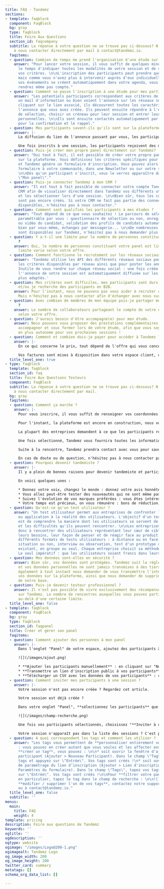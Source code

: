 ```yaml
---
title: FAQ - Tandemz
sections:
- template: faqblock
  component: FaqBlock
  bg: gray
  type: faqblock
  title: Foire Aux Questions
  section_id: faqcompany
  subtitle: La réponse à votre question ne se trouve pas ci-dessous? N'hésitez pas
    à nous contacter directement par mail à contact@tandemz.io.
  faqitems:
  - question: Combien de temps me prend l'organisation d'une étude sur Tandemz ?
    answer: "Pour lancer votre session, il vous suffit de quelques minutes seulement,
      le temps d'indiquer toutes les modalités de votre session et de sélectionner
      vos critères. \n\nL'inscription des participants peut prendre quelques jours
      mais comme vous n'avez plus à intervenir auprès d'eux individuellement et que
      vos événements se créent automatiquement dans votre agenda, vous ne vous en
      rendrez même pas compte."
  - question: Comment se passe l'inscription à une étude pour mes participants ?
    answer: "Les potentiels participants correspondant aux critères de sélection reçoivent
      un mail d'information ou bien voient l'annonce sur les réseaux sociaux. \n\nEn
      cliquant sur le lien associé, ils découvrent toutes les caractéristiques de
      l'annonce que vous avez créée. Ils peuvent ensuite répondre à l'éventuel questionnaire
      de sélection, choisir un créneau pour leur session et entrer leurs informations
      personnelles. \n\nIls sont ensuite contactés automatiquement par mail ou SMS
      pour la confirmation et le rappel."
  - question: Mes participants savent-ils qu'ils sont sur la plateforme Tandemz ?
    answer: |-
      La diffusion du lien de l'annonce passant par vous, les participants reçoivent l'information en votre nom. Une fois qu'ils se rendent sur la page décrivant votre session, ils sont effectivement sur la plateforme Tandemz.

      Une fois inscrits à une session, les participants reçoivent des mails de validation et de rappels automatiques envoyés depuis l'adresse noreply@tandemz.io.
  - question: Puis-je créer mon propre panel directement sur Tandemz?
    answer: "Oui tout à fait, il est possible de créer votre propre panel directement
      sur la plateforme. Vous définissez les critères spécifiques pour votre panel
      et Tandemz génère un formulaire d'inscription. Vous pouvez alors partager ce
      formulaire à votre communauté, dans une Newsletter ou sur votre site par exemple.
      \n\nDès qu'un participant s'inscrit, vous le verrez apparaître dans votre section
      \"Mon panel\"."
  - question: Puis-je connecter Tandemz à mon CRM ?
    answer: "Il est tout à fait possible de connecter votre compte Tandemz à votre
      CRM afin de visualiser directement dans Tandemz vos différents utilisateurs
      et les sélectionner lors d'une session. \n\nBien sûr, tous les connecteurs ne
      sont pas encore créés. Si votre CRM ne fait pas partie des connecteurs déjà
      disponibles, n'hésitez pas à nous contacter."
  - question: Comment sont qualifiés les participants à mes études ?
    answer: "Tout dépend de ce que vous souhaitez ! Le parcours de sélection est entièrement
      paramétrable par vous : questionnaire de sélection ou non, enregistrement vocal
      ou vidéo du candidat, validation des profils de candidats automatiquement ou
      bien par vous-même, échanges par messagerie... \n\nDe nombreuses fonctionnalités
      sont disponibles sur Tandemz, n'hésitez pas à nous demander plus d'information."
  - question: Y a-t-il une limite pour le nombre de personnes constituant mon panel
      ?
    answer: Oui, le nombre de personnes constituant votre panel est limité. Cette
      limite varie selon votre offre.
  - question: Comment fonctionne le recrutement sur les réseaux sociaux ?
    answer: 'Tandemz utilise les API des différents réseaux sociaux pour connaître
      les critères disponibles par réseau ainsi que pour poster les annonces automatiquement.
      Inutile de vous rendre sur chaque réseau social : une fois créée sur Tandemz,
      l''annonce de votre session est automatiquement diffusée sur les réseaux les
      plus adaptés.'
  - question: Mes critères sont difficiles, mes participants sont durs à recruter
      et/ou je recherche des participants en B2B.
    answer: Pour l'instant, nous ne pouvons pas vous aider à recruter des professionnels.
      Mais n'hésitez pas à nous contacter afin d'échanger avec nous sur votre problématique.
  - question: Avec combien de membres de mon équipe puis-je partager mon compte Tandemz
      ?
    answer: Le nombre de collaborateurs partageant le compte de votre entreprise varie
      selon votre offre.
  - question: J'aurais besoin d'être accompagné(e) pour mon étude.
    answer: Nous pouvons vous proposer des prestations complémentaires afin de vous
      accompagner et vous former lors de votre étude, afin que vous soyez de plus
      en plus autonome pour vos prochaines sessions !
  - question: Comment et combien dois-je payer pour accéder à Tandemz ?
    answer: |-
      En ce qui concerne le prix, tout dépend de l'offre qui vous concerne. Nous vous invitons à vous rendre dans la section "Tarif" pour prendre connaissance du prix de nos offres.

      Vos factures sont mises à disposition dans votre espace client, directement sur la plateforme. Les modes de règlement acceptés sont la CB, le virement bancaire et le chèque.
  title_level_one: true
- type: faqblock
  template: faqblock
  section_id: faq
  title: Foire Aux Questions Testeurs
  component: FaqBlock
  subtitle: La réponse à votre question ne se trouve pas ci-dessous? N'hésitez pas
    à nous contacter directement par mail.
  bg: gray
  faqitems:
  - question: Comment ça marche ?
    answer: |-
      Pour vous inscrire, il vous suffit de renseigner vos coordonnées et de cliquer sur "Je participe". Suite à votre inscription, vous recevrez un mail de la part de Tandemz vous invitant à renseigner un formulaire d'échauffement. Cela nous permettra de mieux vous connaître et de vous proposer par la suite des rencontres qui vous correspondent.

      Pour l'instant, la plateforme est encore en construction, nous vous notifierons donc personnellement par mail lorsqu'une rencontre qui pourrait vous intéresser est publiée. Par la suite, vous pourrez découvrir l'ensemble des rencontres et postuler vous-même à celles que vous aimez bien.

      La plupart des entreprises demandent à ce que les participants répondent à un questionnaire avant de pouvoir valider leur participation. Ainsi, lorsque vous postulez à une rencontre, vous recevrez très probablement un court questionnaire de sélection à compléter. Pas d'inquiétude, cela ne vous prendra pas longtemps et il s'agit uniquement pour l'entreprise de mieux préparer votre rencontre.

      Une fois sélectionné, Tandemz vous fournira toutes les informations nécessaires pour votre participation. Il vous suffit simplement de vous rendre au rendez-vous (ou de vous connecter sur le dispositif visio si la rencontre est à distance) à l'heure indiquée. Vous serez ensuite guidé par votre tandem.

      Suite à la rencontre, Tandemz prendra contact avec vous pour savoir si tout s'est bien déroulé. La récompense vous sera versée dès que votre participation aura été validée par l'entreprise.

      En cas de doute ou de question, n'hésitez pas à nous contacter par mail à [contact@tandemz.io](mailto:contact@tandemz.io "contact@tandemz.io").
  - question: Pourquoi devenir tandemiste ?
    answer: |-
      Il y a plein de bonnes raisons pour devenir tandemiste et participer à des rencontres.

      En voici quelques unes :

      * Donnez votre voix, changez le monde : donnez votre avis honnête aux marques et entreprises que vous rencontrez. Votre parole a le pouvoir de changer complètement la direction que prend un produit.
      * Vous allez peut-être tester des nouveautés qui ne sont même pas encore commercialisées ! Et si vous découvriez avant tout le monde la future application à la mode ?
      * Suivez l'évolution de vos marques préférées : vous êtes intéressé par des produits en particulier ? Une fois en favoris, dès qu'une nouveauté est à tester, vous voilà informé !
      * Votre temps est précieux, on vous rémunère : bons de réduction, codes promotionnels, argent, les entreprises proposent une récompense à votre participation. Etre payé pour donner votre avis, ça vous tente ?
  - question: Qu'est-ce qu'un test utilisateur ?
    answer: "Un test utilisateur permet aux entreprises de confronter leur produit
      ou application à la réalité des utilisateurs. L'objectif d'un test utilisateur
      est de comprendre la manière dont les utilisateurs se servent de leur produit
      et les difficultés qu'ils peuvent rencontrer. \n\nLes entreprises cherchent
      donc à rencontrer des utilisateurs représentant leur cœur de cible afin d'étudier
      leurs besoins, leur façon de penser et de réagir face au produit.\n\nIl existe
      différents formats de tests utilisateurs : à distance ou en face-à-face, en
      situation ou non, interview ou observation, test d'un prototype ou test du produit
      existant, en groupe ou seul. Chaque entreprise choisit sa méthode de test adaptée.
      Le seul impératif : que les utilisateurs soient francs dans leurs réponses."
  - question: Mes données sont-elles en sécurité ?
    answer: Bien sûr, vos données sont protégées. Tandemz suit la réglementation RGPD
      et vos données personnelles ne sont jamais transmises à des tiers. Vous pouvez
      également à tout instant nous demander de vous transmettre l'intégralité de
      vos données sur la plateforme, ainsi que nous demander de supprimer ces données
      de notre base.
  - question: Puis-je devenir testeur professionnel ?
    answer: Il n'est pas possible de vivre exclusivement des récompenses obtenues
      sur Tandemz. Le nombre de rencontres auxquelles vous pouvez participer est bloqué
      au-delà d'une certaine limite.
  title_level_one: false
- template: faqblock
  component: FaqBlock
  bg: gray
  type: faqblock
  section_id: faqpanel
  title: Créer et gérer son panel
  faqitems:
  - question: Comment ajouter des personnes à mon panel
    answer: |-
      Dans l'onglet "Panel" de votre espace, ajoutez des participants à votre panel selon la méthode qui vous convient le mieux :

      ![](/images/ajout.png)

      * **Ajouter les participants manuellement** : en cliquant sur "Nouveau participant", vous pouvez ensuite remplir les champs que vous voulez et cliquez sur "Enregistrer". Seuls le prénom et l'email sont obligatoires.
      * **Transmettre un lien d'inscription public à vos participants** : vous n'avez qu'à copier le lien fourni et le transmettre à votre communauté (sur vos réseaux sociaux, par Newsletter, ou autre...). Les participants s'inscrivent d'eux-mêmes et renseignent leurs données. En cliquant sur "Paramètres du formulaire", personnalisez la page d'inscription en lui donnant un titre, un logo, puis en choisissant les données que les participants devront renseigner. Choisissez les tags qui seront visibles aux participants dans la liste déroulante (ils pourront alors se les affecter).
      * **Télécharger un CSV avec les données de vos participants** : cette fonctionnalité n'est pas encore disponible aux clients mais notre équipe peut vous aider sur ce sujet ! Contactez-nous par tchat ou à contact@tandemz.io
  - question: Comment inviter mes participants à une session ?
    answer: |-
      Votre session n'est pas encore créée ? Regardez cet article.

      Votre session est déjà créée ?

      Dans votre onglet "Panel", **sélectionnez les participants** que vous souhaitez inviter à votre session. Vous pouvez utiliser le champ de recherche pour filtrer vos participants (sur un tag, sur un pays, etc...) :

      ![](/images/champ-recherche.png)

      Une fois vos participants sélectionnés, choisissez "**Inviter à une session**" (en bas à droite), cliquez sur l**a session à laquelle vous souhaitez les inviter** puis sur "Inviter". Une modale apparaît vous permettant de rédiger un **texte personnalisé** qui sera inséré dans le mail d'invitation à vos participants. Validez? Vos participants ont été invités. Vous les retrouverez dans la colonne "Contactés" de votre tableau de suivi des participants de la session.

      Votre session n'apparaît pas dans la liste des sessions ? C'est probablement qu'elle n'est pas encore publiée. Seules les sessions actives s'affichent. En cas de problèmes, contactez-nous par tchat ou par mail à contact@tandemz.io.
  - question: A quoi correspondent les tags et comment les utiliser ?
    answer: "Les tags vous permettent de **personnaliser entièrement votre panel**
      : vous pouvez en créer autant que vous voulez et les affecter ensuite aux participants.\n\nPour
      **créer un tag**, vous pouvez : \n\n* soit ouvrir la fenêtre d'ajout d'un nouveau
      participant (Ajouter > Nouveau Participant). Dans le champ \"Tags\", tapez vos
      tags et appuyez sur \"Entrée\". Vos tags sont créés !\n* soit ouvrir la fenêtre
      de paramétrage du lien d’inscription (Ajouter > Lien d'inscription public >
      Paramètres du formulaire). Dans le champ \"Tags\", tapez vos tags et appuyez
      sur \"Entrée\". Vos tags sont créés !\n\nPour **filtrer votre panel sur un tag**
      en particulier, tapez le tag dans le champ de recherche : \n\n![](/images/champ-recherche.png)\n\nPour
      **modifier / supprimer l'un de vos tags**, contactez notre support par tchat
      ou à contact@tandemz.io."
  title_level_one: false
  subtitle: ''
menus:
  main:
    title: FAQ
    weight: 4
template: pricing
description: Foire aux questions de Tandemz
keywords: ''
ogtitle: ''
ogdescription: ''
ogtype: website
ogimage: "/images/Logo@200-1.png"
ogimagealt: Tandemz Logo
og_image_width: 200
og_image_height: 200
twitter_card: summary
metatags: []
schema_org_data_list: []

---
```

